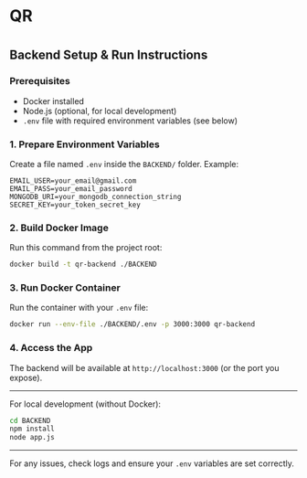 # QR
#
## Backend Setup & Run Instructions

### Prerequisites
- Docker installed
- Node.js (optional, for local development)
- `.env` file with required environment variables (see below)

### 1. Prepare Environment Variables
Create a file named `.env` inside the `BACKEND/` folder. Example:

```env
EMAIL_USER=your_email@gmail.com
EMAIL_PASS=your_email_password
MONGODB_URI=your_mongodb_connection_string
SECRET_KEY=your_token_secret_key
```

### 2. Build Docker Image
Run this command from the project root:

```sh
docker build -t qr-backend ./BACKEND
```

### 3. Run Docker Container
Run the container with your `.env` file:

```sh
docker run --env-file ./BACKEND/.env -p 3000:3000 qr-backend
```

### 4. Access the App
The backend will be available at `http://localhost:3000` (or the port you expose).

---
For local development (without Docker):

```sh
cd BACKEND
npm install
node app.js
```

---
For any issues, check logs and ensure your `.env` variables are set correctly.